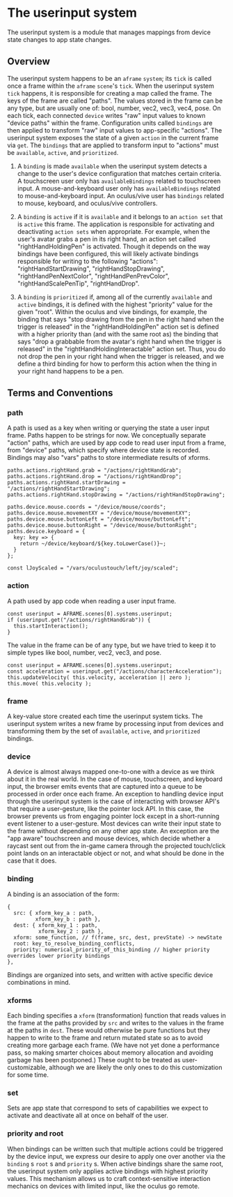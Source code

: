 
<a id="org6030eab"></a>

# The userinput system

The userinput system is a module that manages mappings from device state changes to app state changes. 


<a id="org2da9acd"></a>

## Overview

The userinput system happens to be an `aframe` `system`; its `tick` is called once a frame within the `aframe` `scene`'s `tick`. When the userinput system `tick` happens, it is responsible for creating a map called the frame. The keys of the frame are called "paths". The values stored in the frame can be any type, but are usually one of: bool, number, vec2, vec3, vec4, pose. On each tick, each connected `device` writes "raw" input values to known "device paths" within the frame. Configuration units called `bindings` are then applied to transform "raw" input values to app-specific "actions". The userinput system exposes the state of a given `action` in the current frame via `get`. The `bindings` that are applied to transform input to "actions" must be `available`, `active`, and `prioritized`.

1.  A `binding` is made `available` when the userinput system detects a change to the user's device configuration that matches certain criteria. A touchscreen user only has `availableBindings` related to touchscreen input. A mouse-and-keyboard user only has `availableBindings` related to mouse-and-keyboard input. An oculus/vive user has `bindings` related to mouse, keyboard, and oculus/vive controllers.

2.  A `binding` is `active` if it is `available` and it belongs to an `action set` that is `active` this frame. The application is responsible for activating and deactivating `action sets` when appropriate. For example, when the user's avatar grabs a pen in its right hand, an action set called "rightHandHoldingPen" is activated. Though it depends on the way bindings have been configured, this will likely activate bindings responsible for writing to the following "actions": "rightHandStartDrawing", "rightHandStopDrawing", "rightHandPenNextColor", "rightHandPenPrevColor", "rightHandScalePenTip", "rightHandDrop".

3.  A `binding` is `prioritized` if, among all of the currently `available` and `active` bindings, it is defined with the highest "priority" value for the given "root". Within the oculus and vive bindings, for example, the binding that says "stop drawing from the pen in the right hand when the trigger is released" in the "rightHandHoldingPen" action set is defined with a higher priority than (and with the same root as) the binding that says "drop a grabbable from the avatar's right hand when the trigger is released" in the "rightHandHoldingInteractable" action set. Thus, you do not drop the pen in your right hand when the trigger is released, and we define a third binding for how to perform this action when the thing in your right hand happens to be a pen.


<a id="org4721ce9"></a>

## Terms and Conventions


<a id="orgd62cc68"></a>

### path

A path is used as a key when writing or querying the state a user input frame. Paths happen to be strings for now. We conceptually separate "action" paths, which are used by app code to read user input from a frame, from "device" paths, which specify where device state is recorded. Bindings may also "vars" paths to store intermediate results of xforms.

    paths.actions.rightHand.grab = "/actions/rightHandGrab";
    paths.actions.rightHand.drop = "/actions/rightHandDrop";
    paths.actions.rightHand.startDrawing = "/actions/rightHandStartDrawing";
    paths.actions.rightHand.stopDrawing = "/actions/rightHandStopDrawing";

    paths.device.mouse.coords = "/device/mouse/coords";
    paths.device.mouse.movementXY = "/device/mouse/movementXY";
    paths.device.mouse.buttonLeft = "/device/mouse/buttonLeft";
    paths.device.mouse.buttonRight = "/device/mouse/buttonRight";
    paths.device.keyboard = {
      key: key => {
        return ~/device/keyboard/${key.toLowerCase()}~;
      }
    };

    const lJoyScaled = "/vars/oculustouch/left/joy/scaled";


<a id="orgb8066a6"></a>

### action

A path used by app code when reading a user input frame.

    const userinput = AFRAME.scenes[0].systems.userinput;
    if (userinput.get("/actions/rightHandGrab")) {
      this.startInteraction();
    }

The value in the frame can be of any type, but we have tried to keep it to simple types like bool, number, vec2, vec3, and pose.

    const userinput = AFRAME.scenes[0].systems.userinput;
    const acceleration = userinput.get("/actions/characterAcceleration");
    this.updateVelocity( this.velocity, acceleration || zero );
    this.move( this.velocity );


<a id="org15eafde"></a>

### frame

A key-value store created each time the userinput system ticks. The userinput system writes a new frame by processing input from devices and transforming them by the set of `available`, `active`, and `prioritized` bindings.


<a id="orgea2f123"></a>

### device

A device is almost always mapped one-to-one with a device as we think about it in the real world. In the case of mouse, touchscreen, and keyboard input, the browser emits events that are captured into a queue to be processed in order once each frame. An exception to handling device input through the userinput system is the case of interacting with browser API's that require a user-gesture, like the pointer lock API. In this case, the browser prevents us from engaging pointer lock except in a short-running event listener to a user-gesture.
Most devices can write their input state to the frame without depending on any other app state. An exception are the "app aware" touchscreen and mouse devices, which decide whether a raycast sent out from the in-game camera through the projected touch/click point lands on an interactable object or not, and what should be done in the case that it does.


<a id="org47c9c20"></a>

### binding

A binding is an association of the form:

    {
      src: { xform_key_a : path,
             xform_key_b : path },
      dest: { xform_key_1 : path,
              xform_key_2 : path },
      xform: some_function, // f(frame, src, dest, prevState) -> newState
      root: key_to_resolve_binding_conflicts,
      priority: numerical_priority_of_this_binding // higher priority overrides lower priority bindings
    },

Bindings are organized into sets, and written with active specific device combinations in mind.


<a id="org876e7b0"></a>

### xforms

Each binding specifies a `xform` (transformation) function that reads values in the frame at the paths provided by `src` and writes to the values in the frame at the paths in `dest`. These would otherwise be pure functions but they happen to write to the frame and return mutated state so as to avoid creating more garbage each frame. (We have not yet done a performance pass, so making smarter choices about memory allocation and avoiding garbage has been postponed.)
These ought to be treated as user-customizable, although we are likely the only ones to do this customization for some time.


<a id="orgbe4669b"></a>

### set

Sets are app state that correspond to sets of capabilities we expect to activate and deactivate all at once on behalf of the user.


<a id="orgdd3c0c5"></a>

### priority and root

When bindings can be written such that multiple actions could be triggered by the device input, we express our desire to apply one over another via the `binding` s `root` s and `priority` s. When active bindings share the same root, the userinput system only applies active bindings with highest priority values. This mechanism allows us to craft context-sensitive interaction mechanics on devices with limited input, like the oculus go remote.

